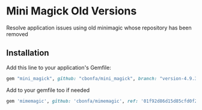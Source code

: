# Mini Magick Old Versions

Resolve application issues using old minimagic whose repository has been removed


## Installation

Add this line to your application's Gemfile:

```ruby
gem "mini_magick", github: "cbonfa/mini_magick", branch: "version-4.9.3"
```

Add to your gemfile too if needed

```ruby
gem 'mimemagic', github: 'cbonfa/mimemagic', ref: '01f92d86d15d85cfd0f20dabd025dcbd36a8a60f'
```
